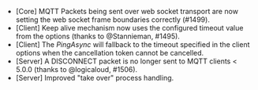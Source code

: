 * [Core] MQTT Packets being sent over web socket transport are now setting the web socket frame boundaries correctly (#1499).
* [Client] Keep alive mechanism now uses the configured timeout value from the options (thanks to @Stannieman, #1495).
* [Client] The _PingAsync_ will fallback to the timeout specified in the client options when the cancellation token cannot be cancelled.
* [Server] A DISCONNECT packet is no longer sent to MQTT clients < 5.0.0 (thanks to @logicaloud, #1506).
* [Server] Improved "take over" process handling.
